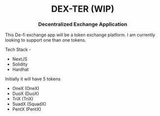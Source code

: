 <h1 align="center">DEX-TER (WIP)</h1>
<h3 align="center">Decentralized Exchange Application</h3>

This De-fi exchange app will be a token exchange platform. I am currently looking to support one than one tokens.

Tech Stack - 

- NextJS
- Solidity
- Hardhat

Initially it will have 5 tokens

- OneX (OneX)
- DuoX (DuoX)
- TriX (TriX)
- SuadX (SquadX)
- PentX (PentX)